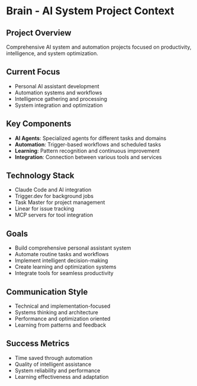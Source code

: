 # Brain - AI System Project Context

## Project Overview
Comprehensive AI system and automation projects focused on productivity, intelligence, and system optimization.

## Current Focus
- Personal AI assistant development
- Automation systems and workflows
- Intelligence gathering and processing
- System integration and optimization

## Key Components
- **AI Agents**: Specialized agents for different tasks and domains
- **Automation**: Trigger-based workflows and scheduled tasks
- **Learning**: Pattern recognition and continuous improvement
- **Integration**: Connection between various tools and services

## Technology Stack
- Claude Code and AI integration
- Trigger.dev for background jobs
- Task Master for project management
- Linear for issue tracking
- MCP servers for tool integration

## Goals
- Build comprehensive personal assistant system
- Automate routine tasks and workflows
- Implement intelligent decision-making
- Create learning and optimization systems
- Integrate tools for seamless productivity

## Communication Style
- Technical and implementation-focused
- Systems thinking and architecture
- Performance and optimization oriented
- Learning from patterns and feedback

## Success Metrics
- Time saved through automation
- Quality of intelligent assistance
- System reliability and performance
- Learning effectiveness and adaptation
